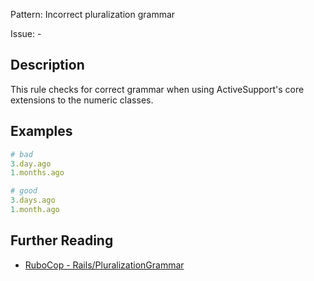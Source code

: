 Pattern: Incorrect pluralization grammar

Issue: -

## Description

This rule checks for correct grammar when using ActiveSupport's core extensions to the numeric classes.

## Examples

```ruby
# bad
3.day.ago
1.months.ago

# good
3.days.ago
1.month.ago
```

## Further Reading

* [RuboCop - Rails/PluralizationGrammar](https://rubocop.readthedocs.io/en/latest/cops_rails/#railspluralizationgrammar)
